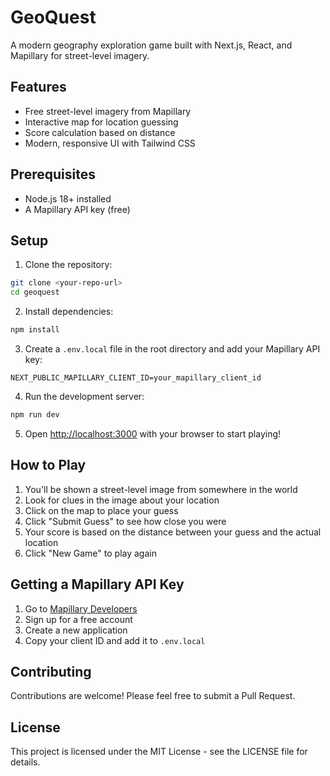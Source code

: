 # GeoQuest

A modern geography exploration game built with Next.js, React, and Mapillary for street-level imagery.

## Features

- Free street-level imagery from Mapillary
- Interactive map for location guessing
- Score calculation based on distance
- Modern, responsive UI with Tailwind CSS

## Prerequisites

- Node.js 18+ installed
- A Mapillary API key (free)

## Setup

1. Clone the repository:
```bash
git clone <your-repo-url>
cd geoquest
```

2. Install dependencies:
```bash
npm install
```

3. Create a `.env.local` file in the root directory and add your Mapillary API key:
```
NEXT_PUBLIC_MAPILLARY_CLIENT_ID=your_mapillary_client_id
```

4. Run the development server:
```bash
npm run dev
```

5. Open [http://localhost:3000](http://localhost:3000) with your browser to start playing!

## How to Play

1. You'll be shown a street-level image from somewhere in the world
2. Look for clues in the image about your location
3. Click on the map to place your guess
4. Click "Submit Guess" to see how close you were
5. Your score is based on the distance between your guess and the actual location
6. Click "New Game" to play again

## Getting a Mapillary API Key

1. Go to [Mapillary Developers](https://www.mapillary.com/developer)
2. Sign up for a free account
3. Create a new application
4. Copy your client ID and add it to `.env.local`

## Contributing

Contributions are welcome! Please feel free to submit a Pull Request.

## License

This project is licensed under the MIT License - see the LICENSE file for details.
